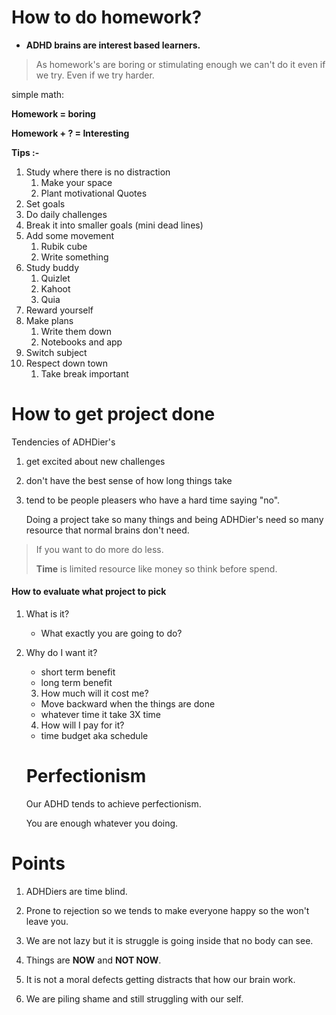 # How to do homework?

- **ADHD brains are interest based learners.**

> As homework's are boring or stimulating enough we can't do it even if we try. Even if we try harder.

simple math:

**Homework = boring**

**Homework + ? = Interesting**

**Tips :-**

1. Study where there is no distraction
   1. Make your space
   2. Plant motivational Quotes
2. Set goals
3. Do daily challenges
4. Break it into smaller goals (mini dead lines)
5. Add some movement 
   1. Rubik cube
   2. Write something
6. Study buddy
   1. Quizlet
   2. Kahoot
   3. Quia
7. Reward yourself
8. Make plans
   1. Write them down
   2. Notebooks and app
9. Switch subject
10. Respect down town
    1. Take break important

# How to get project done

Tendencies of ADHDier's  

1. get excited about new challenges

2. don't have the best sense of how long things take

3. tend to be people pleasers who have a hard time saying "no".

   Doing a project take so many things and being ADHDier's  need so many resource that normal brains don't need.

> If you want to do more do less.  
>
> **Time** is limited resource like money so think before spend.

#### 	How to evaluate what project to pick

 1. What is it?

    - What exactly you are going to do?

 2. Why do I want it?

    - short term benefit
    - long term benefit

	3. How much will it cost me?

    - Move backward when the things are done
    - whatever time it take 3X time 

	4. How will I pay for it?

    - time budget aka schedule

    # Perfectionism

    Our ADHD tends to achieve perfectionism.

    You are enough whatever you doing.

    

# Points

1. ADHDiers are time blind.

2. Prone to rejection so we tends to make everyone happy so the won't leave you.

3. We are not lazy but it is struggle is going inside that no body can see.

4. Things are **NOW** and **NOT NOW**.

5. It is not a moral defects getting distracts that how our brain work.

6. We are piling shame and still struggling with our self.

   

